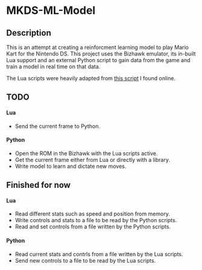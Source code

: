 # MKDS-ML-Model

## Description
This is an attempt at creating a reinforcment learning model to play Mario Kart for the Nintendo DS. This project uses the Bizhawk emulator, its in-built Lua support and an external Python script to gain data from the game and train a model in real time on that data.

The Lua scripts were heavily adapted from <a href="https://tasvideos.org/GameResources/DS/MarioKartDS">this script</a> I found online.

## TODO
#### Lua
- Send the current frame to Python.

#### Python
- Open the ROM in the Bizhawk with the Lua scripts active.
- Get the current frame either from Lua or directly with a library.
- Write model to learn and dictate new moves.

## Finished for now
#### Lua
- Read different stats such as speed and position from memory.
- Write controls and stats to a file to be read by the Python scripts.
- Read and set controls from a file written by the Python scripts.

#### Python
- Read current stats and contrls from a file written by the Lua scripts.
- Send new controls to a file to be read by the Lua scripts.